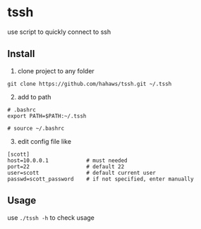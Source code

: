# tssh
use script to quickly connect to ssh

## Install

1. clone project to any folder
  ```shell
  git clone https://github.com/hahaws/tssh.git ~/.tssh
  ```
 
2. add to path
  ```
  # .bashrc
  export PATH=$PATH:~/.tssh
  
  # source ~/.bashrc
  ```
  
3. edit config file like
  ```
  [scott]
  host=10.0.0.1            # must needed
  port=22                  # default 22
  user=scott               # default current user
  passwd=scott_password    # if not specified, enter manually
  ```
  
## Usage

use `./tssh -h` to check usage
